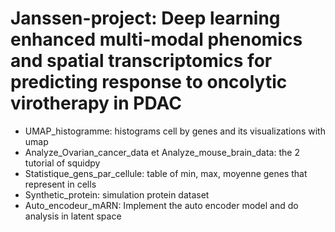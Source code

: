 # Janssen-project: Deep learning enhanced multi-modal phenomics and spatial transcriptomics for predicting response to oncolytic virotherapy in PDAC
- UMAP_histogramme: histograms cell by genes and its visualizations with umap
- Analyze_Ovarian_cancer_data et Analyze_mouse_brain_data: the 2 tutorial of squidpy
- Statistique_gens_par_cellule: table of min, max, moyenne genes that represent in cells
- Synthetic_protein: simulation protein dataset
- Auto_encodeur_mARN: Implement the auto encoder model and do analysis in latent space
